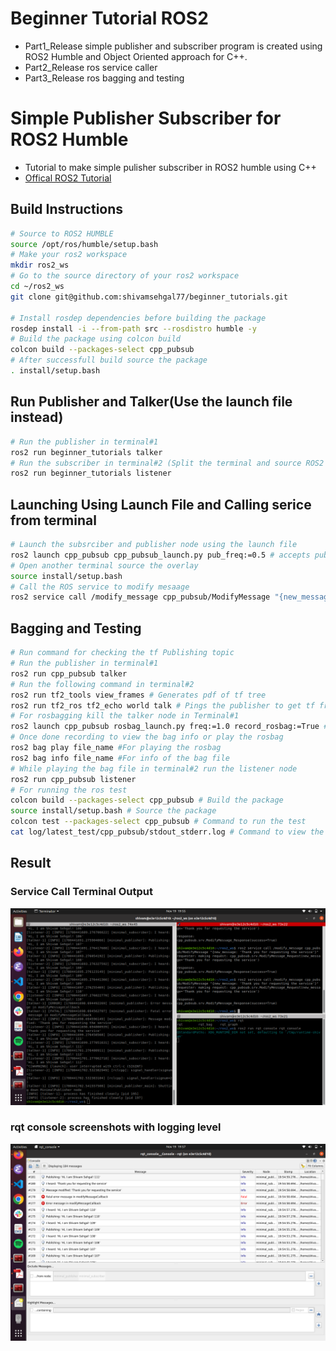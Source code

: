 # Beginner Tutorial ROS2
- Part1_Release  simple publisher and subscriber program is created using ROS2 Humble and Object Oriented approach for C++.
- Part2_Release ros service caller
- Part3_Release ros bagging and testing

# Simple Publisher Subscriber for ROS2 Humble
- Tutorial to make simple pulisher subscriber in ROS2 humble using C++
- [Offical ROS2 Tutorial](http://docs.ros.org/en/humble/Tutorials/Beginner-Client-Libraries/Writing-A-Simple-Cpp-Publisher-And-Subscriber.html)


## Build Instructions
```bash
# Source to ROS2 HUMBLE
source /opt/ros/humble/setup.bash
# Make your ros2 workspace
mkdir ros2_ws
# Go to the source directory of your ros2 workspace
cd ~/ros2_ws
git clone git@github.com:shivamsehgal77/beginner_tutorials.git

# Install rosdep dependencies before building the package
rosdep install -i --from-path src --rosdistro humble -y
# Build the package using colcon build
colcon build --packages-select cpp_pubsub
# After successfull build source the package
. install/setup.bash 
```
## Run Publisher and Talker(Use the launch file instead)
```bash
# Run the publisher in terminal#1
ros2 run beginner_tutorials talker
# Run the subscriber in terminal#2 (Split the terminal and source ROS2 and the workspace setup.bash)
ros2 run beginner_tutorials listener 
```
## Launching Using Launch File and Calling serice from terminal
```bash
# Launch the subsrciber and publisher node using the launch file 
ros2 launch cpp_pubsub cpp_pubsub_launch.py pub_freq:=0.5 # accepts pub_freq as a parameter(#optional Default value 1 Hz)
# Open another terminal source the overlay 
source install/setup.bash
# Call the ROS service to modify mesaage
ros2 service call /modify_message cpp_pubsub/ModifyMessage "{new_message: 'Thank you for requesting the service'}"
```
## Bagging and Testing
```bash
# Run command for checking the tf Publishing topic
# Run the publisher in terminal#1
ros2 run cpp_pubsub talker
# Run the following command in terminal#2
ros2 run tf2_tools view_frames # Generates pdf of tf tree
ros2 run tf2_ros tf2_echo world talk # Pings the publisher to get tf frame messages
# For rosbagging kill the talker node in Terminal#1
ros2 launch cpp_pubsub rosbag_launch.py freq:=1.0 record_rosbag:=True #Note if record_rosbag is False then no rosbag will be recording
# Once done recording to view the bag info or play the rosbag
ros2 bag play file_name #For playing the rosbag
ros2 bag info file_name #For info of the bag file
# While playing the bag file in terminal#2 run the listener node
ros2 run cpp_pubsub listener
# For running the ros test
colcon build --packages-select cpp_pubsub # Build the package
source install/setup.bash # Source the package
colcon test --packages-select cpp_pubsub # Command to run the test
cat log/latest_test/cpp_pubsub/stdout_stderr.log # Command to view the test result
```

## Result
### Service Call Terminal Output 
![Service call](outputs/service_call_terminal_output.png)
### rqt console screenshots with logging level
![rqt console](outputs/rqt_console_logging_output.png)
